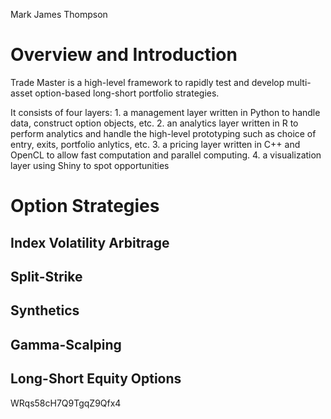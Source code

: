 Mark James Thompson

<!-- README.md is generated from README.Rmd. Please edit that file -->
Overview and Introduction
=========================

Trade Master is a high-level framework to rapidly test and develop multi-asset option-based long-short portfolio strategies.

It consists of four layers: 1. a management layer written in Python to handle data, construct option objects, etc. 2. an analytics layer written in R to perform analytics and handle the high-level prototyping such as choice of entry, exits, portfolio anlytics, etc. 3. a pricing layer written in C++ and OpenCL to allow fast computation and parallel computing. 4. a visualization layer using Shiny to spot opportunities

Option Strategies
=================

Index Volatility Arbitrage
--------------------------

Split-Strike
------------

Synthetics
----------

Gamma-Scalping
--------------

Long-Short Equity Options
-------------------------

WRqs58cH7Q9TgqZ9Qfx4

